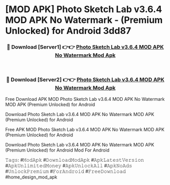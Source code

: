 # [MOD APK] Photo Sketch Lab v3.6.4 MOD APK No Watermark - (Premium Unlocked) for Android 3dd87



<div align="center">
<h3>🔴 Download [Server1] 👉👉 <a href="https://momento.my/?title=Photo_Sketch_Lab_v3.6.4_MOD_APK_No_Watermark">Photo Sketch Lab v3.6.4 MOD APK No Watermark Mod Apk</a></h3><br>

<h3>🔴 Download [Server2] 👉👉 <a href="https://momento.my/?title=Photo_Sketch_Lab_v3.6.4_MOD_APK_No_Watermark">Photo Sketch Lab v3.6.4 MOD APK No Watermark Mod Apk</a></h3>
</div>



Free Download APK MOD Photo Sketch Lab v3.6.4 MOD APK No Watermark MOD APK (Premium Unlocked) for Android

Download Photo Sketch Lab v3.6.4 MOD APK No Watermark MOD APK (Premium Unlocked) for Android

Free APK MOD Photo Sketch Lab v3.6.4 MOD APK No Watermark MOD APK (Premium Unlocked) for Android

Download Photo Sketch Lab v3.6.4 MOD APK No Watermark MOD APK (Premium Unlocked) for Android Mod For Android

𝚃𝚊𝚐𝚜: #𝙼𝚘𝚍𝙰𝚙𝚔 #𝙳𝚘𝚠𝚗𝚕𝚘𝚊𝚍𝙼𝚘𝚍𝙰𝚙𝚔 #𝙰𝚙𝚔𝙻𝚊𝚝𝚎𝚜𝚝𝚅𝚎𝚛𝚜𝚒𝚘𝚗 #𝙰𝚙𝚔𝚄𝚗𝚕𝚒𝚖𝚒𝚝𝚎𝚍𝙼𝚘𝚗𝚎𝚢 #𝙰𝚙𝚔𝚄𝚗𝚕𝚘𝚌𝚔𝙰𝚕𝚕 #𝙰𝚙𝚔𝙽𝚘𝙰𝚍𝚜 #𝚄𝚗𝚕𝚘𝚌𝚔𝙿𝚛𝚎𝚖𝚒𝚞𝚖 #𝙵𝚘𝚛𝙰𝚗𝚍𝚛𝚘𝚒𝚍 #𝙵𝚛𝚎𝚎𝙳𝚘𝚠𝚗𝚕𝚘𝚊𝚍 #home_design_mod_apk
